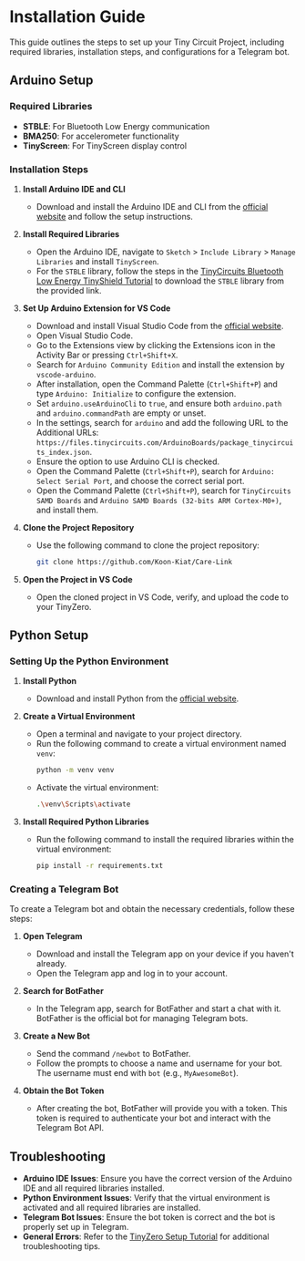 # Installation Guide

This guide outlines the steps to set up your Tiny Circuit Project, including required libraries, installation steps, and configurations for a Telegram bot.

## Arduino Setup

### Required Libraries

- **STBLE**: For Bluetooth Low Energy communication
- **BMA250**: For accelerometer functionality
- **TinyScreen**: For TinyScreen display control

### Installation Steps

1. **Install Arduino IDE and CLI**

   - Download and install the Arduino IDE and CLI from the [official website](https://www.arduino.cc/en/software/) and follow the setup instructions.

2. **Install Required Libraries**

   - Open the Arduino IDE, navigate to `Sketch` > `Include Library` > `Manage Libraries` and install `TinyScreen`.
   - For the `STBLE` library, follow the steps in the [TinyCircuits Bluetooth Low Energy TinyShield Tutorial](https://learn.tinycircuits.com/Communication/Bluetooth-Low-Energy_TinyShield_Tutorial/) to download the `STBLE` library from the provided link.

3. **Set Up Arduino Extension for VS Code**

   - Download and install Visual Studio Code from the [official website](https://code.visualstudio.com/).
   - Open Visual Studio Code.
   - Go to the Extensions view by clicking the Extensions icon in the Activity Bar or pressing `Ctrl+Shift+X`.
   - Search for `Arduino Community Edition` and install the extension by `vscode-arduino`.
   - After installation, open the Command Palette (`Ctrl+Shift+P`) and type `Arduino: Initialize` to configure the extension.
   - Set `arduino.useArduinoCli` to `true`, and ensure both `arduino.path` and `arduino.commandPath` are empty or unset.
   - In the settings, search for `arduino` and add the following URL to the Additional URLs: `https://files.tinycircuits.com/ArduinoBoards/package_tinycircuits_index.json`.
   - Ensure the option to use Arduino CLI is checked.
   - Open the Command Palette (`Ctrl+Shift+P`), search for `Arduino: Select Serial Port`, and choose the correct serial port.
   - Open the Command Palette (`Ctrl+Shift+P`), search for `TinyCircuits SAMD Boards` and `Arduino SAMD Boards (32-bits ARM Cortex-M0+)`, and install them.

4. **Clone the Project Repository**

   - Use the following command to clone the project repository:
     ```bash
     git clone https://github.com/Koon-Kiat/Care-Link
     ```

5. **Open the Project in VS Code**
   - Open the cloned project in VS Code, verify, and upload the code to your TinyZero.

## Python Setup

### Setting Up the Python Environment

1. **Install Python**

   - Download and install Python from the [official website](https://www.python.org/downloads/).

2. **Create a Virtual Environment**

   - Open a terminal and navigate to your project directory.
   - Run the following command to create a virtual environment named `venv`:
     ```bash
     python -m venv venv
     ```
   - Activate the virtual environment:
     ```bash
     .\venv\Scripts\activate
     ```

3. **Install Required Python Libraries**
   - Run the following command to install the required libraries within the virtual environment:
     ```bash
     pip install -r requirements.txt
     ```

### Creating a Telegram Bot

To create a Telegram bot and obtain the necessary credentials, follow these steps:

1. **Open Telegram**

   - Download and install the Telegram app on your device if you haven't already.
   - Open the Telegram app and log in to your account.

2. **Search for BotFather**

   - In the Telegram app, search for BotFather and start a chat with it. BotFather is the official bot for managing Telegram bots.

3. **Create a New Bot**

   - Send the command `/newbot` to BotFather.
   - Follow the prompts to choose a name and username for your bot. The username must end with `bot` (e.g., `MyAwesomeBot`).

4. **Obtain the Bot Token**
   - After creating the bot, BotFather will provide you with a token. This token is required to authenticate your bot and interact with the Telegram Bot API.

## Troubleshooting

- **Arduino IDE Issues**: Ensure you have the correct version of the Arduino IDE and all required libraries installed.
- **Python Environment Issues**: Verify that the virtual environment is activated and all required libraries are installed.
- **Telegram Bot Issues**: Ensure the bot token is correct and the bot is properly set up in Telegram.
- **General Errors**: Refer to the [TinyZero Setup Tutorial](https://learn.tinycircuits.com/Processors/TinyZero_Setup_Tutorial/) for additional troubleshooting tips.

